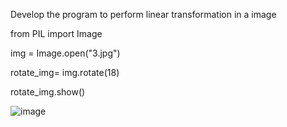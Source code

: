 Develop the program to perform linear transformation in a image


from PIL import Image
 
  
img = Image.open("3.jpg") 
 
rotate_img= img.rotate(18)
 
rotate_img.show() 

![image](https://user-images.githubusercontent.com/96232619/148198427-54126cf4-c87c-42c7-9501-9c12dc694b81.png)
